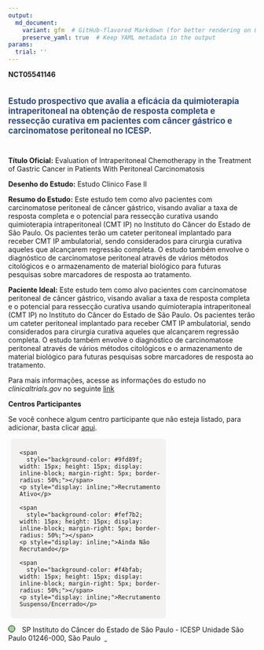 ```yaml
---
output: 
  md_document:
    variant: gfm  # GitHub-flavored Markdown (for better rendering on GitHub)
    preserve_yaml: true  # Keep YAML metadata in the output
params:
  trial: ''
---
```


**NCT05541146**

<div style="padding: 5px 5px 5px 0px; font-size: 1.20em; font-weight: bold; color: #2E4A7F; text-align: left; margin-bottom: 20px">

Estudo prospectivo que avalia a eficácia da quimioterapia
intraperitoneal na obtenção de resposta completa e ressecção curativa em
pacientes com câncer gástrico e carcinomatose peritoneal no ICESP.

</div>

**Título Oficial:** Evaluation of Intraperitoneal Chemotherapy in the
Treatment of Gastric Cancer in Patients With Peritoneal Carcinomatosis

**Desenho do Estudo:** Estudo Clinico Fase II

**Resumo do Estudo:** Este estudo tem como alvo pacientes com
carcinomatose peritoneal de câncer gástrico, visando avaliar a taxa de
resposta completa e o potencial para ressecção curativa usando
quimioterapia intraperitoneal (CMT IP) no Instituto do Câncer do Estado
de São Paulo. Os pacientes terão um cateter peritoneal implantado para
receber CMT IP ambulatorial, sendo considerados para cirurgia curativa
aqueles que alcançarem regressão completa. O estudo também envolve o
diagnóstico de carcinomatose peritoneal através de vários métodos
citológicos e o armazenamento de material biológico para futuras
pesquisas sobre marcadores de resposta ao tratamento.

**Paciente Ideal:** Este estudo tem como alvo pacientes com
carcinomatose peritoneal de câncer gástrico, visando avaliar a taxa de
resposta completa e o potencial para ressecção curativa usando
quimioterapia intraperitoneal (CMT IP) no Instituto do Câncer do Estado
de São Paulo. Os pacientes terão um cateter peritoneal implantado para
receber CMT IP ambulatorial, sendo considerados para cirurgia curativa
aqueles que alcançarem regressão completa. O estudo também envolve o
diagnóstico de carcinomatose peritoneal através de vários métodos
citológicos e o armazenamento de material biológico para futuras
pesquisas sobre marcadores de resposta ao tratamento.

Para mais informações, acesse as informações do estudo no
*clinicaltrials.gov* no seguinte
[link](https://clinicaltrials.gov/ct2/show/NCT05541146)

**Centros Participantes**

Se você conhece algum centro participante que não esteja listado, para
adicionar, basta clicar
[aqui](https://flazar.shinyapps.io/formsapp?study_nct_id=NCT05541146&location_id=N%2FA&location_full_name=N%2FA&form_type=Adicionar%20Centro%7D).

<div style="margin-bottom: 8px; margin-left: 5px; padding: 8px; max-width: 300px; background-color: #f3f2f1; border-radius: 8px;">

<div style="margin-left: 10px;">

    <span 
      style="background-color: #9fd89f; width: 15px; height: 15px; display: inline-block; margin-right: 5px; border-radius: 50%;"></span>
    <p style="display: inline;">Recrutamento Ativo</p>

</div>

<div style="margin-left: 10px;">

    <span 
      style="background-color: #fef7b2; width: 15px; height: 15px; display: inline-block; margin-right: 5px; border-radius: 50%;"></span>
    <p style="display: inline;">Ainda Não Recrutando</p>

</div>

<div style="margin-left: 10px;">

    <span 
      style="background-color: #f4bfab; width: 15px; height: 15px; display: inline-block; margin-right: 5px; border-radius: 50%;"></span>
    <p style="display: inline;">Recrutamento Suspenso/Encerrado</p>

</div>

</div>

<span style="border: 0.5px solid black; display: inline-block; width: 12px; height: 12px; border-radius: 50%; margin-right: 10px; padding-bottom: 0px; background-color: #9fd89f;"></span>
SP Instituto do Câncer do Estado de São Paulo - ICESP Unidade São Paulo
01246-000, São Paulo
<span style="color: #2E4A7F; margin-left: 2px; padding: 2px; background-color: #f3f2f1; border-radius: 8px; font-weight: 500; font-size: 0.6">[REPORTAR
ERRO](https://flazar.shinyapps.io/formsapp?study_nct_id=NCT05541146&location_id=INSTITUTODOCANCERDESAOPAULOICESPSAOPAULOSAOPAULOBRAZIL&location_full_name=Instituto%20do%20C%C3%A2ncer%20do%20Estado%20de%20S%C3%A3o%20Paulo%20-%20ICESP%20Unidade%20S%C3%A3o%20Paulo%2C%2001246-000%2C%20S%C3%A3o%20Paulo&form_type=Reportar%20Erro)</span>
